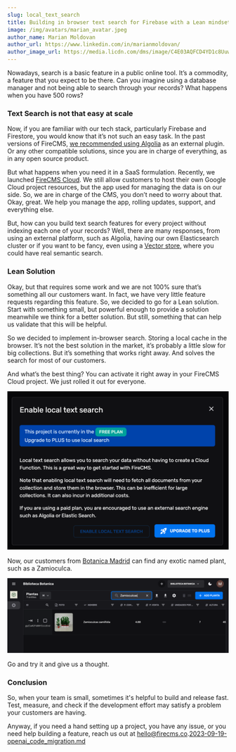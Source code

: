 ```yaml
---
slug: local_text_search
title: Building in browser text search for Firebase with a Lean mindset
image: /img/avatars/marian_avatar.jpeg
author_name: Marian Moldovan
author_url: https://www.linkedin.com/in/marianmoldovan/
author_image_url: https://media.licdn.com/dms/image/C4E03AQFCD4YD1c8Uuw/profile-displayphoto-shrink_800_800/0/1655896232142?e=1710979200&v=beta&t=EckecOc3z-7s_6AaWW7rehbAOzrs4KTgOn73IivyLOA
---
```


Nowadays, search is a basic feature in a public online tool. It’s a commodity, a feature that you expect to be there.
Can you imagine using a database manager and not being able to search through your records? What happens when you have
500 rows?

### Text Search is not that easy at scale

Now, if you are familiar with our tech stack, particularly Firebase and Firestore, you would know that it’s not such an
easy task. In the past versions of
FireCMS, [we recommended using Algolia](https://firecms.co/docs/collections/text_search) as an external plugin. Or any
other compatible solutions, since you are in charge of everything, as in any open source product.

But what happens when you need it in a SaaS formulation. Recently, we
launched [FireCMS Cloud](https://app.firecms.co/p/hey-hoy-letsgo-cm3hx). We still allow customers to host their own
Google Cloud project resources, but the app used for managing the data is on our side. So, we are in charge of the CMS,
you don’t need to worry about that. Okay, great. We help you manage the app, rolling updates, support, and everything
else.

But, how can you build text search features for every project without indexing each one of your records? Well, there are
many responses, from using an external platform, such as Algolia, having our own Elasticsearch cluster or if you want to
be fancy, even using a [Vector store](https://www.elastic.co/what-is/vector-search), where you could have real semantic
search.

### Lean Solution

Okay, but that requires some work and we are not 100% sure that’s something all our customers want. In fact, we have
very little feature requests regarding this feature. So, we decided to go for a Lean solution. Start with something
small, but powerful enough to provide a solution meanwhile we think for a better solution. But still, something that can
help us validate that this will be helpful.

So we decided to implement in-browser search. Storing a local cache in the browser. It’s not the best solution in the
market, it’s probably a little slow for big collections. But it’s something that works right away. And solves the search
for most of our customers.

And what’s the best thing? You can activate it right away in your FireCMS Cloud project. We just rolled it out for
everyone.

![text_search_dialog.png](..%2Fstatic%2Fimg%2Fblog%2Ftext_search_dialog.png)

Now, our customers from [Botanica Madrid](https://botanicamadrid.com/) can find any exotic named plant, such as a
Zamioculca.

![botanica_search.png](..%2Fstatic%2Fimg%2Fblog%2Fbotanica_search.png)

Go and try it and give us a thought.

### Conclusion

So, when your team is small, sometimes it's helpful to build and release fast. Test, measure, and check if the
development effort may satisfy a problem your customers are having.

Anyway, if you need a hand setting up a project, you have any issue, or you need help building a feature, reach us out
at hello@firecms.co.[2023-09-19-openai_code_migration.md](2023-09-19-openai_code_migration.md)
